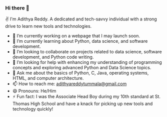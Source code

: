 ### Hi there 👋

✌️ I'm Adithya Reddy. A dedicated and tech-savvy individual with a strong drive to learn new tools and technologies.

- 🔭 I’m currently working on a webpage that I may launch soon.
- 🌱 I’m currently learning about Python, data science, and software development.
- 👯 I’m looking to collaborate on projects related to data science, software development, and Python code writing.
- 🤔 I’m looking for help with enhancing my understanding of programming concepts and exploring advanced Python and Data Science topics.
- 💬 Ask me about the basics of Python, C, Java, operating systems, HTML, and computer architecture.
- 📫 How to reach me: adithyareddytummala@gmail.com
- 😄 Pronouns: He/Him
- ⚡ Fun fact: I was the Associate Head Boy during my 10th standard at St. Thomas High School and have a knack for picking up new tools and technology quickly!
